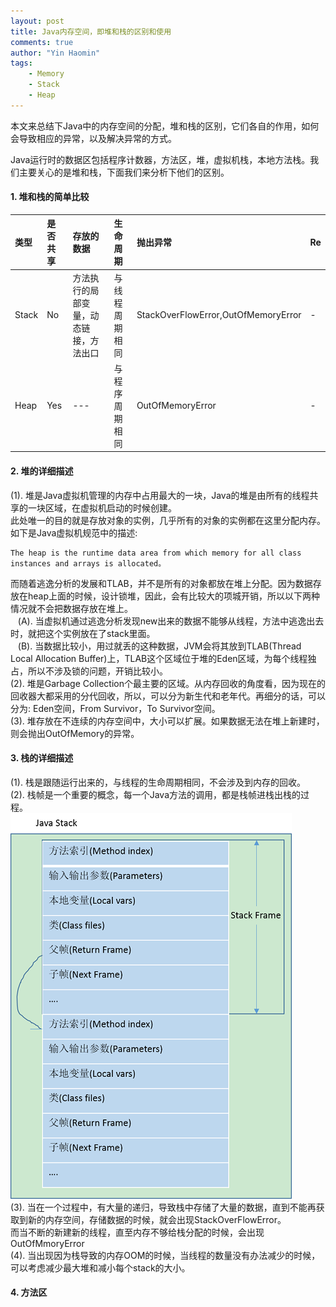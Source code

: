 ```yaml
---
layout: post
title: Java内存空间，即堆和栈的区别和使用
comments: true
author: "Yin Haomin"
tags:
    - Memory
    - Stack
    - Heap
---
```


本文来总结下Java中的内存空间的分配，堆和栈的区别，它们各自的作用，如何会导致相应的异常，以及解决异常的方式。<br>

Java运行时的数据区包括程序计数器，方法区，堆，虚拟机栈，本地方法栈。我们主要关心的是堆和栈，下面我们来分析下他们的区别。<br>

#### 1. 堆和栈的简单比较

|类型|是否共享|存放的数据|生命周期|抛出异常|Re|
|:-------|:-------|:-------|:-------|:-------|:-------|
|Stack|No|方法执行的局部变量，动态链接，方法出口|与线程周期相同|StackOverFlowError,OutOfMemoryError|-|
|Heap|Yes|---|与程序周期相同|OutOfMemoryError|-|

#### 2. 堆的详细描述
(1). 堆是Java虚拟机管理的内存中占用最大的一块，Java的堆是由所有的线程共享的一块区域，在虚拟机启动的时候创建。<br>此处唯一的目的就是存放对象的实例，几乎所有的对象的实例都在这里分配内存。如下是Java虚拟机规范中的描述: <br>

```
The heap is the runtime data area from which memory for all class instances and arrays is allocated。
```
而随着逃逸分析的发展和TLAB，并不是所有的对象都放在堆上分配。因为数据存放在heap上面的时候，设计锁堆，因此，会有比较大的项城开销，所以以下两种情况就不会把数据存放在堆上。<br>
    (A). 当虚拟机通过逃逸分析发现new出来的数据不能够从线程，方法中逃逸出去时，就把这个实例放在了stack里面。<br>
    (B). 当数据比较小，用过就丢的这种数据，JVM会将其放到TLAB(Thread Local Allocation Buffer)上，TLAB这个区域位于堆的Eden区域，为每个线程独占，所以不涉及锁的问题，开销比较小。<br>
(2). 堆是Garbage Collection个最主要的区域。从内存回收的角度看，因为现在的回收器大都采用的分代回收，所以，可以分为新生代和老年代。再细分的话，可以分为: Eden空间，From Survivor，To Survivor空间。<br>
(3). 堆存放在不连续的内存空间中，大小可以扩展。如果数据无法在堆上新建时，则会抛出OutOfMemory的异常。<br>

#### 3. 栈的详细描述
(1). 栈是跟随运行出来的，与线程的生命周期相同，不会涉及到内存的回收。<br>
(2). 栈帧是一个重要的概念，每一个Java方法的调用，都是栈帧进栈出栈的过程。<br>
![gras](/images/stackheap/JVM栈和栈帧1.png)<br>
(3). 当在一个过程中，有大量的递归，导致栈中存储了大量的数据，直到不能再获取到新的内存空间，存储数据的时候，就会出现StackOverFlowError。<br>而当不断的新建新的线程，直至内存不够给栈分配的时候，会出现OutOfMmoryError<br>
(4). 当出现因为栈导致的内存OOM的时候，当线程的数量没有办法减少的时候，可以考虑减少最大堆和减小每个stack的大小。

#### 4. 方法区

